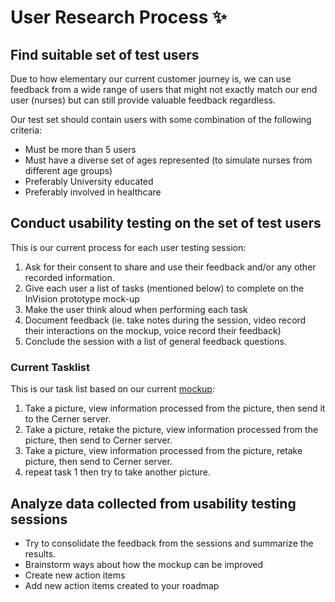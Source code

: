# User Research Process :sparkles:

## Find suitable set of test users

Due to how elementary our current customer journey is, we can use feedback from a wide range of users that might not exactly match our end user (nurses) but can still provide valuable feedback regardless.

Our test set should contain users with some combination of the following criteria:

- Must be more than 5 users
- Must have a diverse set of ages represented (to simulate nurses from different age groups)
- Preferably University educated
- Preferably involved in healthcare

## Conduct usability testing on the set of test users
This is our current process for each user testing session:

1. Ask for their consent to share and use their feedback and/or any other recorded information.
2. Give each user a list of tasks (mentioned below) to complete on the InVision prototype mock-up
3. Make the user think aloud when performing each task
4. Document feedback (ie. take notes during the session, video record their interactions on the mockup, voice record their feedback)
5. Conclude the session with a list of general feedback questions.

### Current Tasklist
This is our task list based on our current [mockup](https://projects.invisionapp.com/d/main/default/#/console/18668440/388407307/preview):
1. Take a picture, view information processed from the picture, then send it to the Cerner server.
2. Take a picture, retake the picture, view information processed from the picture, then send to Cerner server.
4. Take a picture, view information processed from the picture, retake picture, then send to Cerner server.
4. repeat task 1 then try to take another picture.

## Analyze data collected from usability testing sessions
- Try to consolidate the feedback from the sessions and summarize the results.
- Brainstorm ways about how the mockup can be improved
- Create new action items
- Add new action items created to your roadmap
